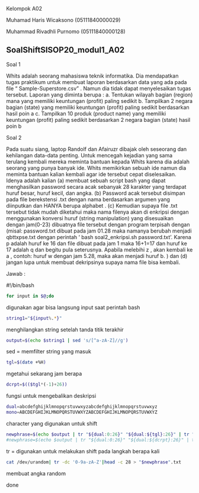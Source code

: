 Kelompok A02

Muhamad Haris Wicaksono   (05111840000029)

Muhammad Rivadhli Purnomo (05111840000128)

## SoalShiftSISOP20_modul1_A02


Soal 1

Whits adalah seorang mahasiswa teknik informatika. Dia mendapatkan tugas praktikum untuk membuat laporan berdasarkan data yang ada pada file “ Sample-Superstore.csv” . Namun dia tidak dapat menyelesaikan tugas tersebut. Laporan yang diminta berupa :
a. Tentukan wilayah bagian (region) mana yang memiliki keuntungan (profit) paling sedikit
b. Tampilkan 2 negara bagian (state) yang memiliki keuntungan (profit) paling sedikit berdasarkan hasil poin a
c. Tampilkan 10 produk (product name) yang memiliki keuntungan (profit) paling sedikit berdasarkan 2 negara bagian (state) hasil poin b

Soal 2 

Pada suatu siang, laptop Randolf dan Afairuzr dibajak oleh seseorang dan kehilangan data-data penting. Untuk mencegah kejadian yang sama terulang kembali mereka meminta bantuan kepada Whits karena dia adalah seorang yang punya banyak ide. Whits memikirkan sebuah ide namun dia meminta bantuan kalian kembali agar ide tersebut cepat diselesaikan. Idenya adalah kalian 
(a) membuat sebuah script bash yang dapat menghasilkan password secara acak sebanyak 28 karakter yang terdapat huruf besar, huruf kecil, dan angka. 
(b) Password acak tersebut disimpan pada file berekstensi .txt dengan nama berdasarkan argumen yang diinputkan dan HANYA berupa alphabet .
(c) Kemudian supaya file .txt tersebut tidak mudah diketahui maka nama filenya akan di enkripsi dengan menggunakan konversi huruf (string manipulation) yang disesuaikan dengan jam(0-23) dibuatnya file tersebut dengan program terpisah dengan (misal: password.txt dibuat pada jam 01.28 maka namanya berubah menjadi qbttxpse.txt dengan perintah ‘ bash soal2_enkripsi.sh password.txt’. Karena p adalah huruf ke 16 dan file dibuat pada jam 1 maka 16+1=17 dan huruf ke 17 adalah q dan begitu pula seterusnya. Apabila melebihi z , akan kembali ke a , contoh: huruf w dengan jam 5.28, maka akan menjadi huruf b. ) dan 
(d) jangan lupa untuk membuat dekripsinya supaya nama file bisa kembali.

Jawab :

#!/bin/bash

```bash
for input in $@;do
```
digunakan agar bisa langsung input saat perintah bash

```bash
string1="${input%.*}"
```
menghilangkan string setelah tanda titik terakhir

```bash
output=$(echo $string1 | sed 's/[^a-zA-Z]//g')
```
sed = memfilter string yang masuk

```bash
tgl=$(date +%H)
```
mgetahui sekarang jam berapa

```bash
dcrpt=$(($tgl*(-1)+26))
```
fungsi untuk mengebalikan deskripsi

```bash
dual=abcdefghijklmnopqrstuvwxyzabcdefghijklmnopqrstuvwxyz
mono=ABCDEFGHIJKLMNOPQRSTUVWXYZABCDEFGHIJKLMNOPQRSTUVWXYZ
```
character yang digunakan untuk shift

```bash
newphrase=$(echo $output | tr "${dual:0:26}" "${dual:${tgl}:26}" | tr "${mono:0:26}" "${mono:${tgl}:26}") 
#newphrase=$(echo $output | tr "${dual:0:26}" "${dual:${dcrpt}:26}" | tr "${mono:0:26}" "${mono:${dcrpt}:26}") 
```
tr = digunakan untuk melakukan shift pada langkah berapa kali

```bash
cat /dev/urandom| tr -dc '0-9a-zA-Z'|head -c 28 > "$newphrase".txt
```
membuat angka random

done

